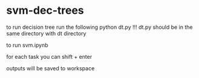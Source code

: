 # svm-dec-trees
 
to run decision tree
run the following
python dt.py
!!! dt.py should be in the same directory with dt directory

to run svm.ipynb

for each task you can shift + enter 

outputs will be saved to workspace 